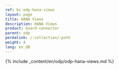 ```yaml
---
ref: bc-odp-hana-views
layout: page
title: HANA Views
description: HANA Views
product: board-connector
parent: odp
permalink: /:collection/:path
weight: 4
lang: en_GB
---
```


{% include _content/en/odp/odp-hana-views.md %} 
